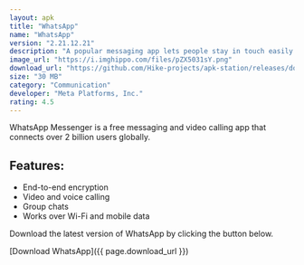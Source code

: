 ```yaml
---
layout: apk
title: "WhatsApp"
name: "WhatsApp"
version: "2.21.12.21"
description: "A popular messaging app lets people stay in touch easily and for free."
image_url: "https://i.imghippo.com/files/pZX5031sY.png"
download_url: "https://github.com/Hike-projects/apk-station/releases/download/WhatsApp/WhatsApp.apk"
size: "30 MB"
category: "Communication"
developer: "Meta Platforms, Inc."
rating: 4.5
---
```


WhatsApp Messenger is a free messaging and video calling app that connects over 2 billion users globally.

## Features:
- End-to-end encryption
- Video and voice calling
- Group chats
- Works over Wi-Fi and mobile data

Download the latest version of WhatsApp by clicking the button below.

[Download WhatsApp]({{ page.download_url }})
